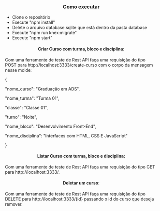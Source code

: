 <h3 align="center">Como executar</h3>

- Clone o repositório
- Execute "npm install"
- Delete o arquivo database.sqlite que está dentro da pasta database
- Execute "npm run knex:migrate"
- Execute "npm start"

<h4 align="center">Criar Curso com turma, bloco e disciplina: </h4>

<p>Com uma ferramente de teste de Rest API faça uma requisição do tipo POST para http://localhost:3333/create-curso com o corpo da mensagem nesse molde:</p>

{
	<p>"nome_curso": "Graduação em ADS",</p>
	<p>"nome_turma": "Turma 01",</p>
	<p>"classe": "Classe 01",</p>
	<p>"turno": "Noite",</p>
	<p>"nome_bloco": "Desenvolvimento Front-End",</p>
	<p>"nome_disciplina": "Interfaces com HTML, CSS E JavaScript"</p>
}

<h4 align="center">Listar Curso com turma, bloco e disciplina: </h4>

<p>Com uma ferramente de teste de Rest API faça uma requisição do tipo GET para http://localhost:3333/.

<h4 align="center">Deletar um curso:</h4>

<p>Com uma ferramente de teste de Rest API faça uma requisição do tipo DELETE para http://localhost:3333/{id} passando o id do curso que deseja remover.

